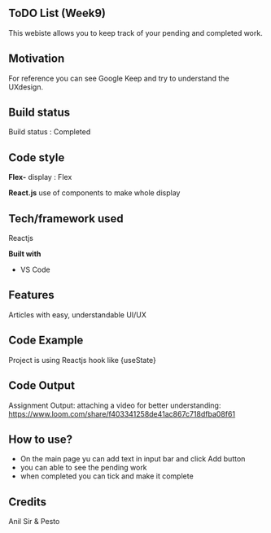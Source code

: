## ToDO List (Week9)
This webiste allows you to keep track of your pending and completed work.


## Motivation

For reference you can see Google Keep and try to understand the UXdesign.

## Build status

Build status : Completed

## Code style

**Flex-**
	display : Flex

**React.js**
use of components to make whole display

## Tech/framework used

Reactjs

**Built with**

-   VS Code

## Features

Articles with easy, understandable UI/UX

## Code Example

Project is using Reactjs hook like {useState}


## Code Output

Assignment Output:
attaching a video for better understanding: 
https://www.loom.com/share/f403341258de41ac867c718dfba08f61




## How to use?

- On the main page yu can add text in input bar and click Add button
- you can able to see the pending work
- when completed you can tick and make it complete

## Credits

Anil Sir & Pesto

